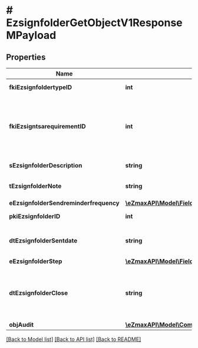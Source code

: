 # # EzsignfolderGetObjectV1ResponseMPayload

## Properties

Name | Type | Description | Notes
------------ | ------------- | ------------- | -------------
**fkiEzsignfoldertypeID** | **int** | The unique ID of the Ezsignfoldertype. |
**fkiEzsigntsarequirementID** | **int** | The unique ID of the Ezsigntsarequirement.  Determine if a Time Stamping Authority should add a timestamp on each of the signature. Valid values:  |Value|Description| |-|-| |1|No. TSA Timestamping will requested. This will make all signatures a lot faster since no round-trip to the TSA server will be required. Timestamping will be made using eZsign server&#39;s time.| |2|Best effort. Timestamping from a Time Stamping Authority will be requested but is not mandatory. In the very improbable case it cannot be completed, the timestamping will be made using eZsign server&#39;s time. **Additional fee applies**| |3|Mandatory. Timestamping from a Time Stamping Authority will be requested and is mandatory. In the very improbable case it cannot be completed, the signature will fail and the user will be asked to retry. **Additional fee applies**| |
**sEzsignfolderDescription** | **string** | The description of the Ezsignfolder |
**tEzsignfolderNote** | **string** | Somes extra notes about the eZsign Folder |
**eEzsignfolderSendreminderfrequency** | [**\eZmaxAPI\Model\FieldEEzsignfolderSendreminderfrequency**](FieldEEzsignfolderSendreminderfrequency.md) |  |
**pkiEzsignfolderID** | **int** | The unique ID of the Ezsignfolder |
**dtEzsignfolderSentdate** | **string** | The date and time at which the Ezsign folder was sent the last time. |
**eEzsignfolderStep** | [**\eZmaxAPI\Model\FieldEEzsignfolderStep**](FieldEEzsignfolderStep.md) |  |
**dtEzsignfolderClose** | **string** | The date and time at which the folder was closed. Either by applying the last signature or by completing it prematurely. |
**objAudit** | [**\eZmaxAPI\Model\CommonAudit**](CommonAudit.md) |  |

[[Back to Model list]](../../README.md#models) [[Back to API list]](../../README.md#endpoints) [[Back to README]](../../README.md)
